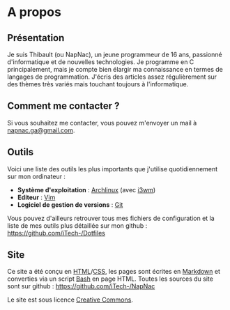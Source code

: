 A propos
========

## Présentation

Je suis Thibault (ou NapNac), un jeune programmeur de 16 ans, passionné d'informatique et de nouvelles technologies. Je programme en C principalement, mais je compte bien élargir ma connaissance en termes de langages de programmation. J'écris des articles assez régulièrement sur des thèmes très variés mais touchant toujours à l'informatique.

## Comment me contacter ?

Si vous souhaitez me contacter, vous pouvez m'envoyer un mail à <napnac.ga@gmail.com>.

## Outils

Voici une liste des outils les plus importants que j'utilise quotidiennement sur mon ordinateur :

- **Système d'exploitation** : [Archlinux](https://www.archlinux.org/) (avec [i3wm](https://i3wm.org/))
- **Editeur** : [Vim](http://www.vim.org/)
- **Logiciel de gestion de versions** : [Git](https://git-scm.com/)

Vous pouvez d'ailleurs retrouver tous mes fichiers de configuration et la liste de mes outils plus détaillée sur mon github : <https://github.com/iTech-/Dotfiles>

## Site

Ce site a été conçu en [HTML](https://fr.wikipedia.org/wiki/Hypertext_Markup_Language)/[CSS](https://fr.wikipedia.org/wiki/Feuilles_de_style_en_cascade), les pages sont écrites en [Markdown](https://fr.wikipedia.org/wiki/Markdown) et converties via un script [Bash](https://fr.wikipedia.org/wiki/Bourne-Again_shell) en page HTML. Toutes les sources du site sont sur github : <https://github.com/iTech-/NapNac>

Le site est sous licence [Creative Commons](http://creativecommons.org/licenses/by-nc-sa/4.0/).
